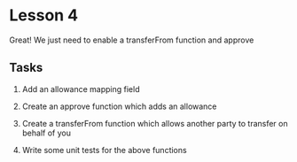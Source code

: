 # Lesson 4

Great! We just need to enable a transferFrom function and approve

## Tasks

1. Add an allowance mapping field

2. Create an approve function which adds an allowance

3. Create a transferFrom function which allows another party to transfer on behalf of you

4. Write some unit tests for the above functions

